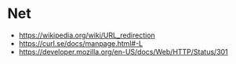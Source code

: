 # Net

- <https://wikipedia.org/wiki/URL_redirection>
- https://curl.se/docs/manpage.html#-L
- https://developer.mozilla.org/en-US/docs/Web/HTTP/Status/301
